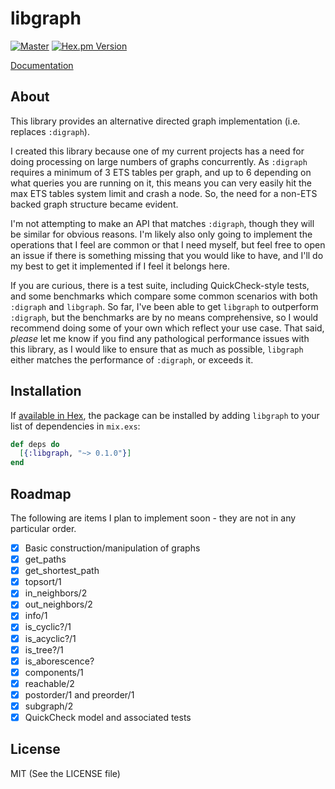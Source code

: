# libgraph

[![Master](https://travis-ci.org/bitwalker/libgraph.svg?branch=master)](https://travis-ci.org/bitwalker/libgraph)
[![Hex.pm Version](http://img.shields.io/hexpm/v/libgraph.svg?style=flat)](https://hex.pm/packages/libgraph)

[Documentation](https://hexdocs.pm/libgraph)

## About

This library provides an alternative directed graph implementation (i.e. replaces `:digraph`).

I created this library because one of my current projects has a need for doing processing on large
numbers of graphs concurrently. As `:digraph` requires a minimum of 3 ETS tables per graph, and up to 6
depending on what queries you are running on it, this means you can very easily hit the max ETS tables
system limit and crash a node. So, the need for a non-ETS backed graph structure became evident.

I'm not attempting to make an API that matches `:digraph`, though they will be similar for obvious reasons.
I'm likely also only going to implement the operations that I feel are common or that I need myself, but feel
free to open an issue if there is something missing that you would like to have, and I'll do my best to get
it implemented if I feel it belongs here.

If you are curious, there is a test suite, including QuickCheck-style tests, and some benchmarks which compare
some common scenarios with both `:digraph` and `libgraph`. So far, I've been able to get `libgraph` to outperform
`:digraph`, but the benchmarks are by no means comprehensive, so I would recommend doing some of your own which
reflect your use case. That said, *please* let me know if you find any pathological performance issues with this
library, as I would like to ensure that as much as possible, `libgraph` either matches the performance of `:digraph`,
or exceeds it.

## Installation

If [available in Hex](https://hex.pm/docs/publish), the package can be installed
by adding `libgraph` to your list of dependencies in `mix.exs`:

```elixir
def deps do
  [{:libgraph, "~> 0.1.0"}]
end
```

## Roadmap

The following are items I plan to implement soon - they are not in any particular order.

- [x] Basic construction/manipulation of graphs
- [x] get_paths
- [x] get_shortest_path
- [x] topsort/1
- [x] in_neighbors/2
- [x] out_neighbors/2
- [x] info/1
- [x] is_cyclic?/1
- [x] is_acyclic?/1
- [x] is_tree?/1
- [x] is_aborescence?
- [x] components/1
- [x] reachable/2
- [x] postorder/1 and preorder/1
- [x] subgraph/2
- [x] QuickCheck model and associated tests

## License

MIT (See the LICENSE file)
